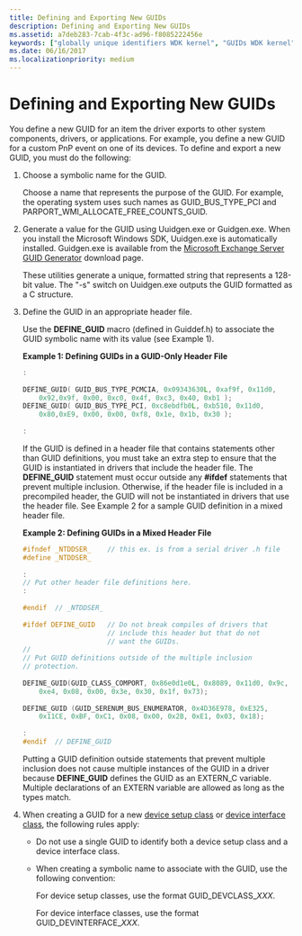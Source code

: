 ```yaml
---
title: Defining and Exporting New GUIDs
description: Defining and Exporting New GUIDs
ms.assetid: a7deb283-7cab-4f3c-ad96-f8085222456e
keywords: ["globally unique identifiers WDK kernel", "GUIDs WDK kernel", "identifiers WDK GUIDs", "exporting GUIDs"]
ms.date: 06/16/2017
ms.localizationpriority: medium
---
```


# Defining and Exporting New GUIDs





You define a new GUID for an item the driver exports to other system components, drivers, or applications. For example, you define a new GUID for a custom PnP event on one of its devices. To define and export a new GUID, you must do the following:

1.  Choose a symbolic name for the GUID.

    Choose a name that represents the purpose of the GUID. For example, the operating system uses such names as GUID\_BUS\_TYPE\_PCI and PARPORT\_WMI\_ALLOCATE\_FREE\_COUNTS\_GUID.

2.  Generate a value for the GUID using Uuidgen.exe or Guidgen.exe. When you install the Microsoft Windows SDK, Uuidgen.exe is automatically installed. Guidgen.exe is available from the [Microsoft Exchange Server GUID Generator](https://go.microsoft.com/fwlink/p/?linkid=121586) download page.

    These utilities generate a unique, formatted string that represents a 128-bit value. The "-s" switch on Uuidgen.exe outputs the GUID formatted as a C structure.

3.  Define the GUID in an appropriate header file.

    Use the **DEFINE\_GUID** macro (defined in Guiddef.h) to associate the GUID symbolic name with its value (see Example 1).

    **Example 1: Defining GUIDs in a GUID-Only Header File**

    ```cpp
    :
     
    DEFINE_GUID( GUID_BUS_TYPE_PCMCIA, 0x09343630L, 0xaf9f, 0x11d0, 
        0x92,0x9f, 0x00, 0xc0, 0x4f, 0xc3, 0x40, 0xb1 );
    DEFINE_GUID( GUID_BUS_TYPE_PCI, 0xc8ebdfb0L, 0xb510, 0x11d0, 
        0x80,0xE9, 0x00, 0x00, 0xf8, 0x1e, 0x1b, 0x30 );
     
    :
    ```

    If the GUID is defined in a header file that contains statements other than GUID definitions, you must take an extra step to ensure that the GUID is instantiated in drivers that include the header file. The **DEFINE\_GUID** statement must occur outside any **\#ifdef** statements that prevent multiple inclusion. Otherwise, if the header file is included in a precompiled header, the GUID will not be instantiated in drivers that use the header file. See Example 2 for a sample GUID definition in a mixed header file.

    **Example 2: Defining GUIDs in a Mixed Header File**

    ```cpp
    #ifndef _NTDDSER_    // this ex. is from a serial driver .h file
    #define _NTDDSER_
     
    :
    // Put other header file definitions here.
    :
     
    #endif  // _NTDDSER_
     
    #ifdef DEFINE_GUID   // Do not break compiles of drivers that 
                         // include this header but that do not
                         // want the GUIDs.
    //
    // Put GUID definitions outside of the multiple inclusion 
    // protection.
     
    DEFINE_GUID(GUID_CLASS_COMPORT, 0x86e0d1e0L, 0x8089, 0x11d0, 0x9c,
        0xe4, 0x08, 0x00, 0x3e, 0x30, 0x1f, 0x73);
     
    DEFINE_GUID (GUID_SERENUM_BUS_ENUMERATOR, 0x4D36E978, 0xE325, 
        0x11CE, 0xBF, 0xC1, 0x08, 0x00, 0x2B, 0xE1, 0x03, 0x18);
     
    :
    #endif  // DEFINE_GUID
    ```

    Putting a GUID definition outside statements that prevent multiple inclusion does not cause multiple instances of the GUID in a driver because **DEFINE\_GUID** defines the GUID as an EXTERN\_C variable. Multiple declarations of an EXTERN variable are allowed as long as the types match.

4.  When creating a GUID for a new [device setup class](https://docs.microsoft.com/windows-hardware/drivers/install/device-setup-classes) or [device interface class](https://docs.microsoft.com/windows-hardware/drivers/install/device-interface-classes), the following rules apply:
    -   Do not use a single GUID to identify both a device setup class and a device interface class.

    -   When creating a symbolic name to associate with the GUID, use the following convention:

        For device setup classes, use the format GUID\_DEVCLASS\_*XXX*.

        For device interface classes, use the format GUID\_DEVINTERFACE\_*XXX*.

 

 




